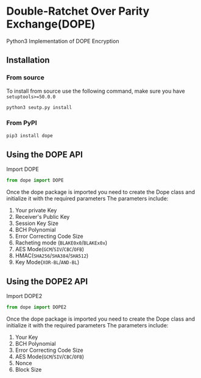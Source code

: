 # Double-Ratchet Over Parity Exchange(DOPE)
Python3 Implementation of DOPE Encryption
## Installation
### From source
To install from source use the following command, make sure you have `setuptools>=50.0.0`
```bash
python3 seutp.py install
```
### From PyPI
```bash
pip3 install dope
```
## Using the DOPE API
Import DOPE
```python
from dope import DOPE
```
Once the dope package is imported you need to create the Dope class and initialize it with the required parameters
The parameters include:
1. Your private Key
2. Receiver's Public Key
3. Session Key Size
4. BCH Polynomial
5. Error Correcting Code Size
6. Racheting mode (`BLAKE0x0`/`BLAKEx0x`)
7. AES Mode(`GCM`/`SIV`/`CBC`/`OFB`)
8. HMAC(`SHA256`/`SHA384`/`SHA512`)
9. Key Mode(`XOR-BL`/`AND-BL`)

## Using the DOPE2 API
Import DOPE2
```python
from dope import DOPE2
```
Once the dope package is imported you need to create the Dope class and initialize it with the required parameters
The parameters include:
1. Your Key
2. BCH Polynomial
3. Error Correcting Code Size
4. AES Mode(`GCM`/`SIV`/`CBC`/`OFB`)
5. Nonce
6. Block Size